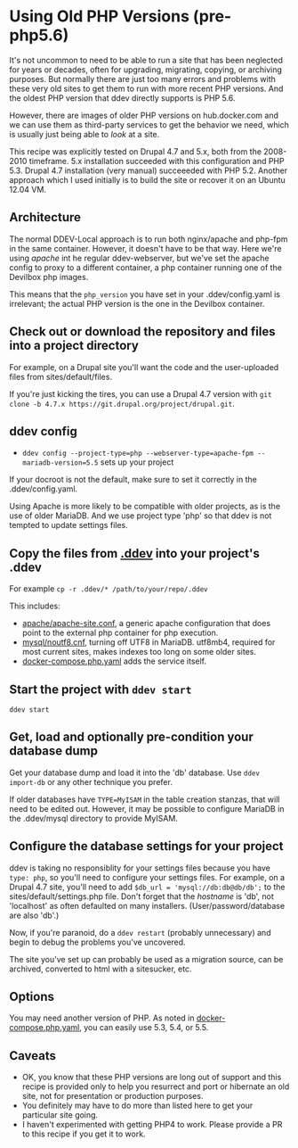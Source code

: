 # Using Old PHP Versions (pre-php5.6)

It's not uncommon to need to be able to run a site that has been neglected for years or decades, often for upgrading, migrating, copying, or archiving purposes. But normally there are just too many errors and problems with these very old sites to get them to run with more recent PHP versions. And the oldest PHP version that ddev directly supports is PHP 5.6.

However, there are images of older PHP versions on hub.docker.com and we can use them as third-party services to get the behavior we need, which is usually just being able to *look* at a site.

This recipe was explicitly tested on Drupal 4.7 and 5.x, both from the 2008-2010 timeframe. 5.x installation succeeded with this configuration and PHP 5.3. Drupal 4.7 installation (very manual) succeeeded with PHP 5.2. Another approach which I used initially is to build the site or recover it on an Ubuntu 12.04 VM.

## Architecture

The normal DDEV-Local approach is to run both nginx/apache and php-fpm in the same container. However, it doesn't have to be that way. Here we're using *apache* int he regular ddev-webserver, but we've set the apache config to proxy to a different container, a php container running one of the Devilbox php images.

This means that the `php_version` you have set in your .ddev/config.yaml is irrelevant; the actual PHP version is the one in the Devilbox container.

## Check out or download the repository and files into a project directory

For example, on a Drupal site you'll want the code and the user-uploaded files from sites/default/files.

If you're just kicking the tires, you can use a Drupal 4.7 version with `git clone -b 4.7.x https://git.drupal.org/project/drupal.git`.

## ddev config

* `ddev config --project-type=php --webserver-type=apache-fpm --mariadb-version=5.5` sets up your project

If your docroot is not the default, make sure to set it correctly in the .ddev/config.yaml.

Using Apache is more likely to be compatible with older projects, as is the use of older MariaDB. And we use project type 'php' so that ddev is not tempted to update settings files.

## Copy the files from [.ddev](.ddev) into your project's .ddev

For example `cp -r .ddev/* /path/to/your/repo/.ddev`

This includes:

* [apache/apache-site.conf](.ddev/apache/apache-site.conf), a generic apache configuration that does point to the external php container for php execution.
* [mysql/noutf8.cnf](.ddev/mysql/noutf8.cnf), turning off UTF8 in MariaDB. utf8mb4, required for most current sites, makes indexes too long on some older sites.
* [docker-compose.php.yaml](.ddev/docker-compose.php.yaml) adds the service itself.

## Start the project with `ddev start`

`ddev start`

## Get, load and optionally pre-condition your database dump

Get your database dump and load it into the 'db' database. Use `ddev import-db` or any other technique you prefer.

If older databases have `TYPE=MyISAM` in the table creation stanzas, that will need to be edited out. However, it may be possible to configure MariaDB in the .ddev/mysql directory to provide MyISAM.

## Configure the database settings for your project

ddev is taking no responsiblity for your settings files because you have `type: php`, so you'll need to configure your settings files. For example, on a Drupal 4.7 site, you'll need to add `$db_url = 'mysql://db:db@db/db';` to the sites/default/settings.php file. Don't forget that the *hostname* is 'db', not 'localhost' as often defaulted on many installers. (User/password/database are also 'db'.)

Now, if you're paranoid, do a `ddev restart` (probably unnecessary) and begin to debug the problems you've uncovered.

The site you've set up can probably be used as a migration source, can be archived, converted to html with a sitesucker, etc.

## Options

You may need another version of PHP. As noted in [docker-compose.php.yaml](.ddev/docker-compose.php.yaml), you can easily use 5.3, 5.4, or 5.5.

## Caveats

* OK, you know that these PHP versions are long out of support and this recipe is provided only to help you resurrect and port or hibernate an old site, not for presentation or production purposes.
* You definitely may have to do more than listed here to get your particular site going.
* I haven't experimented with getting PHP4 to work. Please provide a PR to this recipe if you get it to work.
